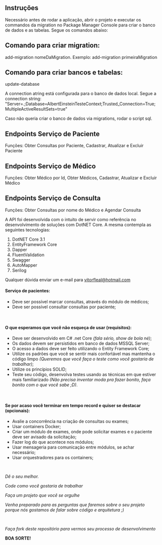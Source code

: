 ## Instruções

Necessário antes de rodar a aplicação, abrir o projeto e executar os commandos da migration no Package Manager Console para criar o banco de dados e as tabelas. Segue os comandos abaixo:

## Comando para criar migration: 

add-migration nomeDaMigration. 
Exemplo: add-migration primeiraMigration</p>

## Comando para criar bancos e tabelas: 

update-database

A connection atring está configurada para o banco de dados local. Segue a connection string: "Server=.;Database=AlbertEinsteinTesteContext;Trusted_Connection=True;MultipleActiveResultSets=true"

Caso não queria criar o banco de dados via migrations, rodar o script sql.

## Endpoints Serviço de Paciente
            
Funções: Obter Consultas por Paciente, Cadastrar, Atualizar e Excluir Paciente 
            
## Endpoints Serviço de Médico

Funções: Obter Médico por Id, Obter Médicos, Cadastrar, Atualizar e Excluir Médico

## Endpoints Serviço de Consulta

Funções: Obter Consultas por nome do Médico e Agendar Consulta

A API foi desenvolvida com o intuito de servir como referência no desenvolvimento de soluções com DotNET Core.
A mesma contempla as seguintes tecnologias:
1. DotNET Core 3.1
2. EntityFramework Core
3. Dapper
4. FluentValidation
5. Swagger
6. AutoMapper
7. Serilog


Qualquer dúvida enviar um e-mail para vitorfleal@hotmail.com



#### Serviço de pacientes:
- Deve ser possível marcar consultas, através do módulo de médicos;
- Deve ser possível consultar consultas por paciente;

<br/>

#### O que esperamos que você não esqueça de usar (requisitos):
- Deve ser desenvolvido em C# .net Core *(fala sério, show de bola né)*;
- Os dados devem ser persistidos em banco de dados MSSQL Server;
- O acesso a dados deve ser feito utilizando o Entity Framework Core;
- Utilize os padrões que você se sentir mais confortável mas mantenha o código limpo *(Queremos que você faça o teste como você gostaria de trabalhar)*;
- Utilize os princípios SOLID;
- Teste seu código, desenvolva testes usando as técnicas em que estiver mais familiarizado *(Não precisa inventar moda pra fazer bonito, faça bonito com o que você sabe ;D)*.

<br/>

#### Se por acaso você terminar em tempo record e quiser se destacar (opcionais):
- Avalie a concorrência na criação de consultas ou exames;
- Usar containers Docker;
- Criar um módulo de exames, onde pode solicitar exames e o paciente deve ser avisado da solicitação;
- Fazer log do que acontece nos módulos;
- Usar mensageria para comunicação entre módulos, se achar necessário;
- Usar orquestradores para os containers;

<br/>

*Dê o seu melhor.*

*Code como você gostaria de trabalhar*

*Faça um projeto que você se orgulhe*

*Venha preparado para as perguntas que faremos sobre o seu projeto porque nós gostamos de falar sobre código e arquitetura ;)*

<br/>

*Faça fork deste repositório para vermos seu processo de desenvolvimento*

**BOA SORTE!**


